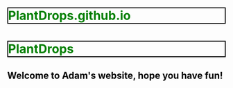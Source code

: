 # PlantDrops.github.io
<html>
  <head>
    <style>
      h1 {
        color: green; 
        border: 2px solid black;
      }
      h2 {
        color: black;
      }
      img {
        border: 2px solid black;
      }
    </style>
  </head>
  <body>
    <h1>PlantDrops</h1>
    <h2>Welcome to Adam's website, hope you have fun!</h2>
  </body>
</html>
